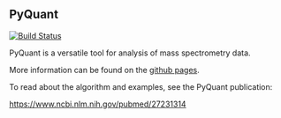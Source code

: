 PyQuant
-------
[![Build Status](https://github.com/chris7/pyquant/workflows/Build-and-Test/badge.svg)](https://github.com/chris7/pyquant/actions)

PyQuant is a versatile tool for analysis of mass spectrometry data.

More information can be found on the [github pages](https://chris7.github.io/pyquant/).

To read about the algorithm and examples, see the PyQuant publication:

https://www.ncbi.nlm.nih.gov/pubmed/27231314
